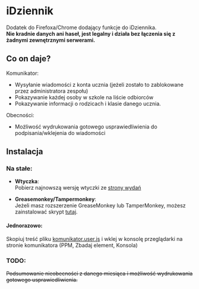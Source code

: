 # iDziennik

Dodatek do Firefoxa/Chrome dodający funkcje do iDziennika.<br />
**Nie kradnie danych ani haseł, jest legalny i działa bez łączenia się z żadnymi zewnętrznymi serwerami.**

## Co on daje?

Komunikator:
- Wysyłanie wiadomości z konta ucznia (jeżeli zostało to zablokowane przez administratora zespołu)
- Pokazywanie każdej osoby w szkole na liście odbiorców
- Pokazywanie informacji o rodzicach i klasie danego ucznia.

Obecności:
- Możliwość wydrukowania gotowego usprawiedliwienia do podpisania/wklejenia do wiadomości

## Instalacja

### Na stałe:
- **Wtyczka**:<br />
Pobierz najnowszą wersję wtyczki ze [strony wydań](https://github.com/Bjornskjald/idziennik-addon/releases)

- **Greasemonkey/Tampermonkey**:<br />
Jeżeli masz rozszerzenie GreaseMonkey lub TamperMonkey, możesz zainstalować skrypt [tutaj](https://github.com/Bjornskjald/idziennik-addon/raw/master/komunikator.user.js).


#### Jednorazowo:
Skopiuj treść pliku [komunikator.user.js](https://github.com/Bjornskjald/idziennik-addon/blob/master/komunikator.user.js) i wklej w konsolę przeglądarki na stronie komunikatora (PPM, Zbadaj element, Konsola)

### TODO: 

~~Podsumowanie nieobecności z danego miesiąca i możliwość wydrukowania gotowego usprawiedliwienia.~~
